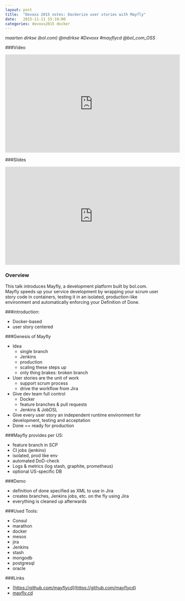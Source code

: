 ```yaml
---
layout: post
title:  "Devoxx 2015 notes: Dockerize user stories with Mayfly"
date:   2015-11-11 15:10:00
categories: devoxx2015 docker
---
```


*maarten dirkse (bol.com)
 @mdirkse #Devoxx #mayflycd
 @bol_com_OSS*

###Video
<iframe width="560" height="315" src="https://www.youtube.com/embed/cHU8yEV8FwQ" frameborder="0" allowfullscreen></iframe>

###Slides
<iframe width="560" height="315" src="http://mayflycd.github.io/mayfly-talks/2015-06-25_Mayfly---Dockerize-your-user-stories-indepth_bol.com/#/" frameborder="0" allowfullscreen></iframe>

### Overview
This talk introduces Mayfly, a development platform built by bol.com. Mayfly speeds up your service development by wrapping your scrum user story code in containers, testing it in an isolated, production-like environment and automatically enforcing your Definition of Done.

###introduction:
- Docker-based
- user story centered

###Genesis of Mayfly
- Idea
    - single branch
    - Jenkins
    - production
    - scaling these steps up
    - only thing brakes: broken branch
- User stories are the unit of work
    - support scrum process
    - drive the workflow from Jira
- Give dev team full control
    - Docker
    - feature branches & pull requests
    - Jenkins & JobDSL
- Give every user story an independent runtime environment for development, testing and acceptation
- Done == ready for production

###Mayfly provides per US:
- feature branch in SCP
- CI jobs (jenkins)
- isolated, prod like env
- automated DoD-check
- Logs & metrics (log stash, graphite, prometheus)
- optional US-specific DB

###Demo
- definition of done specified as XML to use in Jira
- creates branches, Jenkins jobs, etc. on the fly using Jira
- everything is cleaned up afterwards

###Used Tools:
- Consul
- marathon
- docker
- mesos
- jira
- Jenkins
- stash
- mongodb
- postgresql
- oracle

###Links
- [https://github.com/mayflycd](https://github.com/mayflycd)
- [mayfly.cd](mayfly.cd)

